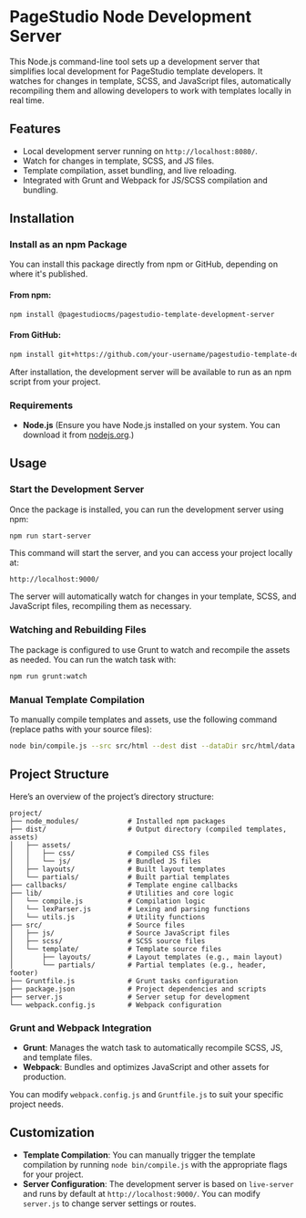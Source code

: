 # PageStudio Node Development Server

This Node.js command-line tool sets up a development server that simplifies local development for PageStudio template developers. It watches for changes in template, SCSS, and JavaScript files, automatically recompiling them and allowing developers to work with templates locally in real time.

## Features

- Local development server running on `http://localhost:8080/`.
- Watch for changes in template, SCSS, and JS files.
- Template compilation, asset bundling, and live reloading.
- Integrated with Grunt and Webpack for JS/SCSS compilation and bundling.

## Installation

### Install as an npm Package

You can install this package directly from npm or GitHub, depending on where it's published.

#### From npm:

```bash
npm install @pagestudiocms/pagestudio-template-development-server
```

#### From GitHub:

```bash
npm install git+https://github.com/your-username/pagestudio-template-development-server.git
```

After installation, the development server will be available to run as an npm script from your project.

### Requirements

- **Node.js** (Ensure you have Node.js installed on your system. You can download it from [nodejs.org](https://nodejs.org/).)

## Usage

### Start the Development Server

Once the package is installed, you can run the development server using npm:

```bash
npm run start-server
```

This command will start the server, and you can access your project locally at:

```
http://localhost:9000/
```

The server will automatically watch for changes in your template, SCSS, and JavaScript files, recompiling them as necessary.

### Watching and Rebuilding Files

The package is configured to use Grunt to watch and recompile the assets as needed. You can run the watch task with:

```bash
npm run grunt:watch
```

### Manual Template Compilation

To manually compile templates and assets, use the following command (replace paths with your source files):

```bash
node bin/compile.js --src src/html --dest dist --dataDir src/html/data --partials src/html/partials
```

## Project Structure

Here’s an overview of the project’s directory structure:

```
project/
├── node_modules/            # Installed npm packages
├── dist/                    # Output directory (compiled templates, assets)
│   ├── assets/
│   │   ├── css/             # Compiled CSS files
│   │   └── js/              # Bundled JS files
│   ├── layouts/             # Built layout templates
│   └── partials/            # Built partial templates
├── callbacks/               # Template engine callbacks
├── lib/                     # Utilities and core logic
│   └── compile.js           # Compilation logic
│   └── lexParser.js         # Lexing and parsing functions
│   └── utils.js             # Utility functions
├── src/                     # Source files
│   ├── js/                  # Source JavaScript files
│   ├── scss/                # SCSS source files
│   └── template/            # Template source files
│       ├── layouts/         # Layout templates (e.g., main layout)
│       └── partials/        # Partial templates (e.g., header, footer)
├── Gruntfile.js             # Grunt tasks configuration
├── package.json             # Project dependencies and scripts
├── server.js                # Server setup for development
└── webpack.config.js        # Webpack configuration
```

### Grunt and Webpack Integration

- **Grunt**: Manages the watch task to automatically recompile SCSS, JS, and template files.
- **Webpack**: Bundles and optimizes JavaScript and other assets for production.

You can modify `webpack.config.js` and `Gruntfile.js` to suit your specific project needs.

## Customization

- **Template Compilation**: You can manually trigger the template compilation by running `node bin/compile.js` with the appropriate flags for your project.
- **Server Configuration**: The development server is based on `live-server` and runs by default at `http://localhost:9000/`. You can modify `server.js` to change server settings or routes.
